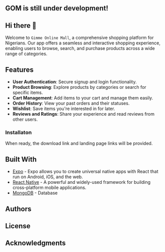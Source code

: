 ## GOM is still under development!

## Hi there 👋
Welcome to `Gimme Online Mall`, a comprehensive shopping platform for Nigerians. Our app offers a seamless and interactive shopping experience, enabling users to browse, search, and purchase products across a wide range of categories.

## Features

- **User Authentication**: Secure signup and login functionality.
- **Product Browsing**: Explore products by categories or search for specific items.
- **Cart Management**: Add items to your cart and manage them easily.
- **Order History**: View your past orders and their statuses.
- **Wishlist**: Save items you're interested in for later.
- **Reviews and Ratings**: Share your experience and read reviews from other users.


### Installaton

When ready, the download link and landing page links will be provided.

## Built With

- [Expo](https://expo.dev/) - Expo allows you to create universal native apps with React that run on Android, iOS, and the web.
- [React Native](https://reactnative.dev/) - A powerful and widely-used framework for building cross-platform mobile applications.
- [MongoDB](https://www.mongodb.com/) - Database


## Authors


## License


## Acknowledgments
